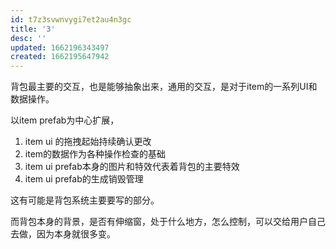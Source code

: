 ```yaml
---
id: t7z3svwnvygi7et2au4n3gc
title: '3'
desc: ''
updated: 1662196343497
created: 1662195647942
---
```


背包最主要的交互，也是能够抽象出来，通用的交互，是对于item的一系列UI和数据操作。

以item prefab为中心扩展，

1. item ui 的拖拽起始持续确认更改
2. item的数据作为各种操作检查的基础
3. item ui prefab本身的图片和特效代表着背包的主要特效
4. item ui prefab的生成销毁管理

这有可能是背包系统主要要写的部分。

而背包本身的背景，是否有伸缩窗，处于什么地方，怎么控制，可以交给用户自己去做，因为本身就很多变。
